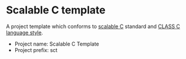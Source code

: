 # Scalable C template

A project template which conforms to [scalable C](https://hintjens.gitbooks.io/scalable-c/) standard and [CLASS C language style](http://rfc.zeromq.org/spec:21).

- Project name: Scalable C Template
- Project prefix: sct
